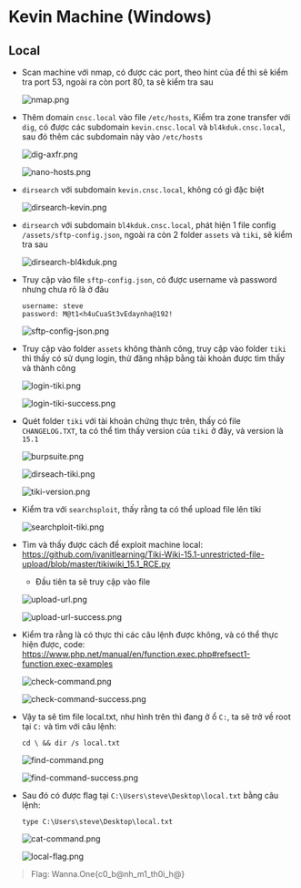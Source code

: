 # Kevin Machine (Windows)

## Local

- Scan machine với nmap, có được các port, theo hint của đề thì sẽ kiểm tra port 53, ngoài ra còn port 80, ta sẽ kiểm tra sau

  ![nmap.png](images/nmap.png)

- Thêm domain `cnsc.local` vào file `/etc/hosts`, Kiểm tra zone transfer với `dig`, có được các subdomain `kevin.cnsc.local` và `bl4kduk.cnsc.local`, sau đó thêm các subdomain này vào `/etc/hosts`

  ![dig-axfr.png](images/dig-axfr.png)

  ![nano-hosts.png](images/nano-hosts.png)

- `dirsearch` với subdomain `kevin.cnsc.local`, không có gì đặc biệt

  ![dirsearch-kevin.png](images/dirsearch-kevin.png)

- `dirsearch` với subdomain `bl4kduk.cnsc.local`, phát hiện 1 file config `/assets/sftp-config.json`, ngoài ra còn 2 folder `assets` và `tiki`, sẽ kiểm tra sau

  ![dirsearch-bl4kduk.png](images/dirsearch-bl4kduk.png)

- Truy cập vào file `sftp-config.json`, có được username và password nhưng chưa rõ là ở đâu

  ```
  username: steve
  password: M@t1<h4uCuaSt3vEdaynha@192!
  ```

  ![sftp-config-json.png](images/sftp-config-json.png)

- Truy cập vào folder `assets` không thành công, truy cập vào folder `tiki` thì thấy có sử dụng login, thử đăng nhập bằng tài khoản được tìm thấy và thành công

  ![login-tiki.png](images/login-tiki.png)

  ![login-tiki-success.png](images/login-tiki-success.png)

- Quét folder `tiki` với tài khoản chứng thực trên, thấy có file `CHANGELOG.TXT`, ta có thể tìm thấy version của `tiki` ở đây, và version là `15.1`

  ![burpsuite.png](images/burpsuite.png)

  ![dirseach-tiki.png](images/dirseach-tiki.png)

  ![tiki-version.png](images/tiki-version.png)

- Kiểm tra với `searchsploit`, thấy rằng ta có thể upload file lên tiki

  ![searchploit-tiki.png](images/searchploit-tiki.png)

- Tìm và thấy được cách để exploit machine local: https://github.com/ivanitlearning/Tiki-Wiki-15.1-unrestricted-file-upload/blob/master/tikiwiki_15.1_RCE.py

  - Đầu tiên ta sẽ truy cập vào file

  ![upload-url.png](images/upload-url.png)

  ![upload-url-success.png](images/upload-url-success.png)

- Kiểm tra rằng là có thực thi các câu lệnh được không, và có thể thực hiện được, code: https://www.php.net/manual/en/function.exec.php#refsect1-function.exec-examples

  ![check-command.png](images/check-command.png)

  ![check-command-success.png](images/check-command-success.png)

- Vậy ta sẽ tìm file local.txt, như hình trên thì đang ở ổ `C:`, ta sẽ trở về root tại `C:` và tìm với câu lệnh:

  ```console
  cd \ && dir /s local.txt
  ```

  ![find-command.png](images/find-command.png)

  ![find-command-success.png](images/find-command-success.png)

- Sau đó có được flag tại `C:\Users\steve\Desktop\local.txt` bằng câu lệnh:

  ```console
  type C:\Users\steve\Desktop\local.txt
  ```

  ![cat-command.png](images/cat-command.png)

  ![local-flag.png](images/local-flag.png)

> Flag: Wanna.One{c0_b@nh_m1_th0i_h@}
